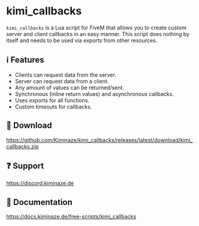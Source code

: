 ﻿
# kimi_callbacks

`kimi_callbacks` is a Lua script for FiveM that allows you to create custom server and client 
callbacks in an easy manner. This script does nothing by itself and needs to be used via exports 
from other resources.


## ℹ️ Features

- Clients can request data from the server.
- Server can request data from a client.
- Any amount of values can be returned/sent.
- Synchronous (inline return values) and asynchronous callbacks.
- Uses exports for all functions.
- Custom timeouts for callbacks.


## 💾 Download

https://github.com/Kiminaze/kimi_callbacks/releases/latest/download/kimi_callbacks.zip


## ❓ Support

https://discord.kiminaze.de


## 📖 Documentation

https://docs.kiminaze.de/free-scripts/kimi_callbacks
